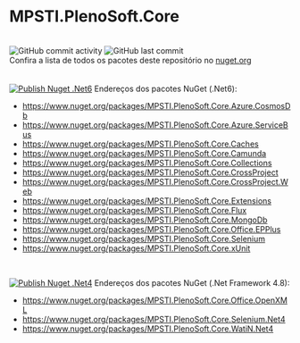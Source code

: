 # MPSTI.PlenoSoft.Core
\
![GitHub commit activity](https://img.shields.io/github/commit-activity/m/mercado-pleno/MPSTI.PlenoSoft.Core?style=plastic)
![GitHub last commit](https://img.shields.io/github/last-commit/mercado-pleno/MPSTI.PlenoSoft.Core?style=plastic)
\
Confira a lista de todos os pacotes deste repositório no [nuget.org](https://www.nuget.org/profiles/mercadopleno.com.br)
\
\
\
[![Publish Nuget .Net6](https://github.com/Mercado-Pleno/MPSTI.PlenoSoft.Core/actions/workflows/publish-nuget-net6.yml/badge.svg)](https://github.com/Mercado-Pleno/MPSTI.PlenoSoft.Core/actions/workflows/publish-nuget-net6.yml)
Endereços dos pacotes NuGet (.Net6):
- https://www.nuget.org/packages/MPSTI.PlenoSoft.Core.Azure.CosmosDb
- https://www.nuget.org/packages/MPSTI.PlenoSoft.Core.Azure.ServiceBus
- https://www.nuget.org/packages/MPSTI.PlenoSoft.Core.Caches
- https://www.nuget.org/packages/MPSTI.PlenoSoft.Core.Camunda
- https://www.nuget.org/packages/MPSTI.PlenoSoft.Core.Collections
- https://www.nuget.org/packages/MPSTI.PlenoSoft.Core.CrossProject
- https://www.nuget.org/packages/MPSTI.PlenoSoft.Core.CrossProject.Web
- https://www.nuget.org/packages/MPSTI.PlenoSoft.Core.Extensions
- https://www.nuget.org/packages/MPSTI.PlenoSoft.Core.Flux
- https://www.nuget.org/packages/MPSTI.PlenoSoft.Core.MongoDb
- https://www.nuget.org/packages/MPSTI.PlenoSoft.Core.Office.EPPlus
- https://www.nuget.org/packages/MPSTI.PlenoSoft.Core.Selenium
- https://www.nuget.org/packages/MPSTI.PlenoSoft.Core.xUnit

<br/>

[![Publish Nuget .Net4](https://github.com/Mercado-Pleno/MPSTI.PlenoSoft.Core/actions/workflows/publish-nuget-net4.yml/badge.svg)](https://github.com/Mercado-Pleno/MPSTI.PlenoSoft.Core/actions/workflows/publish-nuget-net4.yml)
Endereços dos pacotes NuGet (.Net Framework 4.8):
- https://www.nuget.org/packages/MPSTI.PlenoSoft.Core.Office.OpenXML
- https://www.nuget.org/packages/MPSTI.PlenoSoft.Core.Selenium.Net4
- https://www.nuget.org/packages/MPSTI.PlenoSoft.Core.WatiN.Net4


